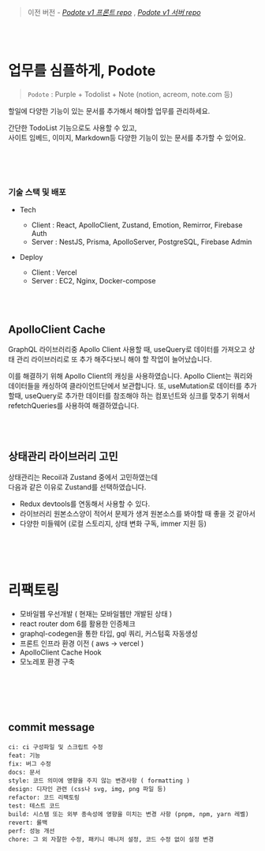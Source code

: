 > 이전 버전 - _[Podote v1 프론트 repo](https://github.com/DoK6n/podote)_ , _[Podote v1 서버 repo](https://github.com/DoK6n/podote-server)_

<br /><br />

# 업무를 심플하게, Podote

> `Podote` : Purple + Todolist + Note (notion, acreom, note.com 등)

할일에 다양한 기능이 있는 문서를 추가해서 해야할 업무를 관리하세요.

간단한 TodoList 기능으로도 사용할 수 있고,  
사이트 임베드, 이미지, Markdown등 다양한 기능이 있는 문서를 추가할 수 있어요.

<br /><br /><br />

### 기술 스택 및 배포

- Tech

  - Client : React, ApolloClient, Zustand, Emotion, Remirror, Firebase Auth
  - Server : NestJS, Prisma, ApolloServer, PostgreSQL, Firebase Admin

- Deploy
  - Client : Vercel
  - Server : EC2, Nginx, Docker-compose

<br />
<br />

## ApolloClient Cache

GraphQL 라이브러리중 Apollo Client 사용할 때,
useQuery로 데이터를 가져오고 상태 관리 라이브러리로 또 추가 해주다보니 해야 할 작업이 늘어났습니다.

이를 해결하기 위해 Apollo Client의 캐싱을 사용하였습니다.
Apollo Client는 쿼리와 데이터들을 캐싱하여 클라이언트단에서 보관합니다.
또, useMutation로 데이터를 추가할때, useQuery로 추가한 데이터를 참조해야 하는 컴포넌트와 싱크를 맞추기 위해서 refetchQueries를 사용하여 해결하였습니다.

<br />
<br />

## 상태관리 라이브러리 고민

상태관리는 Recoil과 Zustand 중에서 고민하였는데  
다음과 같은 이유로 Zustand를 선택하였습니다.

- Redux devtools를 연동해서 사용할 수 있다.
- 라이브러리 원본소스양이 적어서 문제가 생겨 원본소스를 봐야할 때 좋을 것 같아서
- 다양한 미들웨어 (로컬 스토리지, 상태 변화 구독, immer 지원 등)

<br /><br /><br />

# 리팩토링

- 모바일웹 우선개발 ( 현재는 모바일웹만 개발된 상태 )
- react router dom 6를 활용한 인증체크
- graphql-codegen을 통한 타입, gql 쿼리, 커스텀훅 자동생성
- 프론트 인프라 환경 이전 ( aws -> vercel )
- ApolloClient Cache Hook
- 모노레포 환경 구축

<br /><br /><br /><br />

## commit message

```
ci: ci 구성파일 및 스크립트 수정
feat: 기능
fix: 버그 수정
docs: 문서
style: 코드 의미에 영향을 주지 않는 변경사항 ( formatting )
design: 디자인 관련 (css나 svg, img, png 파일 등)
refactor: 코드 리팩토링
test: 테스트 코드
build: 시스템 또는 외부 종속성에 영향을 미치는 변경 사항 (pnpm, npm, yarn 레벨)
revert: 롤백
perf: 성능 개선
chore: 그 외 자잘한 수정, 패키니 매니저 설정, 코드 수정 없이 설정 변경
```
